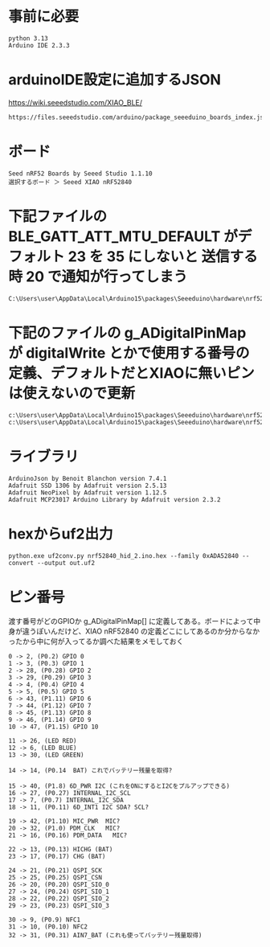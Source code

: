 

# 事前に必要
```
python 3.13
Arduino IDE 2.3.3
```


# arduinoIDE設定に追加するJSON
https://wiki.seeedstudio.com/XIAO_BLE/
```
https://files.seeedstudio.com/arduino/package_seeeduino_boards_index.json
```


# ボード
```
Seed nRF52 Boards by Seeed Studio 1.1.10
選択するボード ＞ Seeed XIAO nRF52840
```


# 下記ファイルの BLE_GATT_ATT_MTU_DEFAULT がデフォルト 23 を 35 にしないと 送信する時 20 で通知が行ってしまう

```
C:\Users\user\AppData\Local\Arduino15\packages\Seeeduino\hardware\nrf52\1.1.10\cores\nRF5\nordic\softdevice\s140_nrf52_7.3.0_API\include\ble_gatt.h
```

# 下記のファイルの g_ADigitalPinMap が digitalWrite とかで使用する番号の定義、デフォルトだとXIAOに無いピンは使えないので更新
```
c:\Users\user\AppData\Local\Arduino15\packages\Seeeduino\hardware\nrf52\1.1.10\variants\Seeed_XIAO_nRF52840\variant.cpp
c:\Users\user\AppData\Local\Arduino15\packages\Seeeduino\hardware\nrf52\1.1.10\variants\Seeed_XIAO_nRF52840\variant.h
```


# ライブラリ
```
ArduinoJson by Benoit Blanchon version 7.4.1
Adafruit SSD 1306 by Adafruit version 2.5.13
Adafruit NeoPixel by Adafruit version 1.12.5
Adafruit MCP23017 Arduino Library by Adafruit version 2.3.2
```


# hexからuf2出力

```
python.exe uf2conv.py nrf52840_hid_2.ino.hex --family 0xADA52840 --convert --output out.uf2
```

# ピン番号
渡す番号がどのGPIOか g_ADigitalPinMap[] に定義してある。ボードによって中身が違うぽいんだけど、XIAO nRF52840 の定義どこにしてあるのか分からなかったから中に何が入ってるか調べた結果をメモしておく

```
0 -> 2, (P0.2) GPIO 0
1 -> 3, (P0.3) GPIO 1
2 -> 28, (P0.28) GPIO 2
3 -> 29, (P0.29) GPIO 3
4 -> 4, (P0.4) GPIO 4
5 -> 5, (P0.5) GPIO 5
6 -> 43, (P1.11) GPIO 6
7 -> 44, (P1.12) GPIO 7
8 -> 45, (P1.13) GPIO 8
9 -> 46, (P1.14) GPIO 9
10 -> 47, (P1.15) GPIO 10

11 -> 26, (LED RED)
12 -> 6, (LED BLUE)
13 -> 30, (LED GREEN)

14 -> 14, (P0.14  BAT) これでバッテリー残量を取得?

15 -> 40, (P1.8) 6D_PWR I2C (これをONにするとI2Cをプルアップできる)
16 -> 27, (P0.27) INTERNAL_I2C_SCL 
17 -> 7, (P0.7) INTERNAL_I2C_SDA
18 -> 11, (P0.11) 6D_INT1 I2C SDA? SCL?

19 -> 42, (P1.10) MIC_PWR  MIC?
20 -> 32, (P1.0) PDM_CLK   MIC?
21 -> 16, (P0.16) PDM_DATA   MIC?

22 -> 13, (P0.13) HICHG (BAT)
23 -> 17, (P0.17) CHG (BAT)

24 -> 21, (P0.21) QSPI_SCK
25 -> 25, (P0.25) QSPI_CSN
26 -> 20, (P0.20) QSPI_SIO_0
27 -> 24, (P0.24) QSPI_SIO_1
28 -> 22, (P0.22) QSPI_SIO_2
29 -> 23, (P0.23) QSPI_SIO_3

30 -> 9, (P0.9) NFC1
31 -> 10, (P0.10) NFC2
32 -> 31, (P0.31) AIN7_BAT (これも使ってバッテリー残量取得)

```

